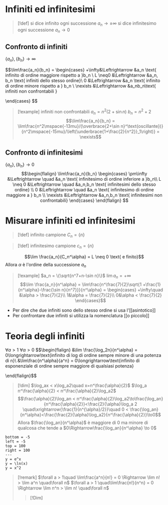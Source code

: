 # Infiniti ed infinitesimi
>[!def]
>si dice infinito ogni successione $a_n \to \pm \infty$
>si dice infinitesimo ogni successione $a_n\to 0$

## Confronto di infiniti
$\{a_n\},\{b_n\} \to \infty$

$$\lim\frac{a_n}{b_n} = \begin{cases}
+\infty&\Leftrightarrow &a_n \text{ infinito di ordine maggiore rispetto a }b_n \\
L \neq0 &\Leftrightarrow &a_n, b_n \text{ infiniti dello stesso ordine}\\
0 &\Leftrightarrow &a_n \text{ infinito di ordine minore rispetto a } b_n \\
\nexists &\Leftrightarrow &a_nb_n\text{ infiniti non confrontabili }

\end{cases} $$
>[!example] infiniti non confrontabili
>$a_n = n^2(2+\sin n)$
>$b_n = n^2+2$
>$$\lim\frac{a_n}{b_n} = \lim\frac{n^2\mspace{-13mu}/(\overbrace{2+\sin n}^\text{oscillante})}{n^2\mspace{-15mu}/\left(\underbrace{1+\frac{2}{n^2}}_1\right)} = \nexists$$

## Confronto di infinitesimi
$\{a_n\},\{b_n\}\to0$
$$\begin{flalign}
\lim\frac{a_n}{b_n}
\begin{cases}
\pm\infty &\Leftrightarrow \quad &a_n \text{ infinitesimo di ordine inferiore a }b_n\\
L \neq 0 &\Leftrightarrow \quad &a_n,b_n \text{ infinitesimi dello stesso ordine} \\
0 &\Leftrightarrow \quad &a_n \text{ infinitesimo di ordine maggiore a } b_n \\
\nexists &\Leftrightarrow &a_n,b_n \text{ infinitesimi non confrontabili}
\end{cases}
\end{flalign}
$$

# Misurare infiniti ed infinitesimi
> [!def] infinito campione
> $C_n = \{n\}$

>[!def] infinitesimo campione
>$c_n =\{n\}$

$$\lim \frac{a_n}{C_n^\alpha} = L \neq 0 \text{ e finito}$$
Allora $\alpha$ è l'ordine della successione $a_n$
>[!example]
>$a_n = \{\sqrt{n^7+n-\sin n}\}$
>$\lim a_n= +\infty$
>$$\lim \frac{a_n}{n^\alpha} = \lim\frac{n^\frac{7}{2}\sqrt{1 +\frac{1}{n^\alpha}-\frac{\sin n}{n^7}}}{n^\alpha} =
>\begin{cases}
>+\infty\quad &\alpha > \frac{7}{2}\\
>1&\alpha = \frac{7}{2}\\
>0&\alpha < \frac{7}{2}
>\end{cases}$$ 


- Per dire che due infiniti sono dello stesso ordine si usa l'[[asintotico]]
- Per confrontare due infiniti si utilizza la nomenclatura [[o piccolo]]

# Teoria degli infiniti

$\forall a > 1$
$\forall \alpha > 0$
$$\begin{flalign}
&\lim \frac{\log_2n}{n^\alpha} = 0\longrightarrow\text{infinito di log di ordine sempre minore di una potenza di n}\\
&\lim\frac{n^\alpha}{a^n} = 0\longrightarrow\text{infinito di esponenziale di ordine sempre maggiore di qualsiasi potenza}

\end{flalign}$$

>[!dim]
>$\log_ax < x\log_a2\quad x=n^\frac{\alpha}{2}$
>$\log_a n^\frac{\alpha}{2} < n^\frac{\alpha}{2}\log_a2$
>$$\frac{\alpha}{2}\log_an < n^\frac{\alpha}{2}\log_a2\to\frac{\log_an}{n^\frac{\alpha}{2}}<\frac{2}{\alpha}\log_a 2 \quad\xrightarrow{\frac{1}{n^{\alpha}/2}}\quad 0 < \frac{\log_an}{n^\alpha}<\frac{\frac{2}{\alpha}\log_a2}{n^\frac{\alpha}{2}}\to0$$
>Allora $\frac{\log_an}{n^\alpha}$ è maggiore di $0$ ma minore di qualcosa che tende a $0\Rightarrow\frac{\log_an}{n^\alpha} \to 0$

```desmos-graph
bottom = -5
left = -5
top = 100
right = 100
---
y = e^x
y = \ln(x)
y = x^2
```

>[!remark]
>$\forall a > 1\quad \lim\frac{a^n}{n!} = 0 \Rightarrow \lim n! > \lim a^n \quad\forall n$
>$\forall a > 1 \quad\lim\frac{n!}{n^n} = 0 \Rightarrow \lim n^n > \lim n! \quad\forall n$
>
>>[!Dim]



